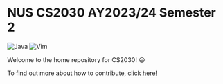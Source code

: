 # NUS CS2030 AY2023/24 Semester 2
![Java](https://img.shields.io/badge/java-%23ED8B00.svg?&style=for-the-badge&logo=java&logoColor=white)
![Vim](https://img.shields.io/badge/VIM-%2311AB00.svg?style=for-the-badge&logo=vim&logoColor=white)

Welcome to the home repository for CS2030! 😃

To find out more about how to contribute, [click here!](https://github.com/nus-cs2030/2324-s1/wiki)
